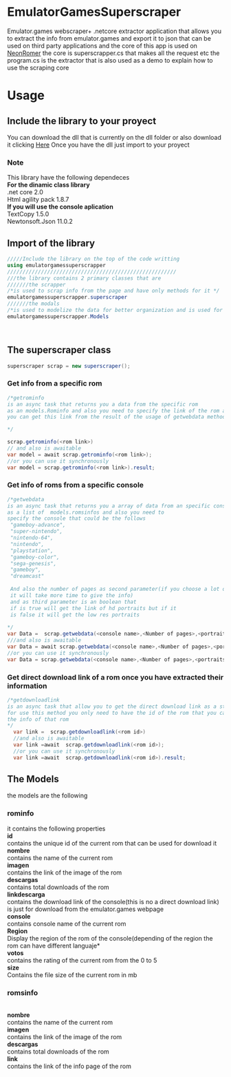 # EmulatorGamesSuperscraper
Emulator.games webscraper+ .netcore extractor application that allows you to extract the info from emulator.games and export it to json that can be used on third party applications
and the core of this app is used on <a href='https://github.com/Gr3gorywolf/NeonRom3r'>NeonRomer</a> the core is superscrapper.cs that makes all the request etc
the program.cs is the extractor that is also used as a demo to explain how to use the scraping core
# Usage
## Include the library to your proyect
You can download the dll that is currently on the dll folder or also download it clicking <a href="https://github.com/Gr3gorywolf/EmulatorGamesSuperscraper/raw/master/dll/emulatorgamessuperscraper.dll">Here</a>
Once you have the dll just import to your proyect
### Note
This library have the following dependeces
<br><b>For the dinamic class library</b>
<br>.net core 2.0
<br>Html agility pack 1.8.7
<br><b>If you will use the console aplication</b>
<br>TextCopy 1.5.0
<br>Newtonsoft.Json 11.0.2
## Import of the library
```c#
/////Include the library on the top of the code writting
using emulatorgamessuperscrapper
///////////////////////////////////////////////////////
///the library contains 2 primary classes that are
///////the scrapper
/*is used to scrap info from the page and have only methods for it */
emulatorgamessuperscrapper.superscraper
///////the modals
/*is used to modelize the data for better organization and is used for the superscraper methods for better output*/
emulatorgamessuperscrapper.Models




```

## The superscraper class

```c#
superscraper scrap = new superscraper();
```
### Get info from a specific rom
```c#
/*getrominfo
is an async task that returns you a data from the specific rom
as an models.Rominfo and also you need to specify the link of the rom as a parameter.
you can get this link from the result of the usage of getwebdata method

*/

scrap.getrominfo(<rom link>)
// and also is awaitable
var model = await scrap.getrominfo(<rom link>);
//or you can use it synchronously
var model = scrap.getrominfo(<rom link>).result;
```
### Get info of roms from a specific console
```c#
/*getwebdata
is an async task that returns you a array of data from an specific console
as a list of  models.romsinfos and also you need to 
specify the console that could be the follows
 "gameboy-advance",
 "super-nintendo",
 "nintendo-64", 
 "nintendo",
 "playstation",
 "gameboy-color", 
 "sega-genesis", 
 "gameboy",
 "dreamcast"
 
 And also the number of pages as second parameter(if you choose a lot of pages
 it will take more time to give the info)
 and as third parameter is an boolean that 
 if is true will get the link of hd portraits but if it 
 is false it will get the low res portraits
 
*/
var Data =  scrap.getwebdata(<console name>,<Number of pages>,<portraits quality>);
///and also is awaitable
var Data = await scrap.getwebdata(<console name>,<Number of pages>,<portraits quality>);
//or you can use it synchronously
var Data = scrap.getwebdata(<console name>,<Number of pages>,<portraits quality>).result;
```
### Get direct download link of a rom once you have extracted their information
```c#
/*getdownloadlink
is an async task that allow you to get the direct download link as a string 
for use this method you only need to have the id of the rom that you can get extracting
the info of that rom
*/
  var link =  scrap.getdownloadlink(<rom id>)
  //and also is awaitable
  var link =await  scrap.getdownloadlink(<rom id>);
  //or you can use it synchronously
  var link =await  scrap.getdownloadlink(<rom id>).result;
```

## The Models
the models are the following
### rominfo
it contains the following properties
<br><b>id</b>
<br>contains the unique id of the current rom that can be used for download it
<br><b>nombre</b>
<br>contains the name of the current rom
<br><b>imagen</b>
<br>contains the link of the image of the rom
<br><b>descargas</b>
<br>contains total downloads of the rom
<br><b>linkdescarga</b>
<br>contains the download link of the console(this is no a direct download link)
<br>is just for download from the emulator.games webpage 
<br><b>console</b>
<br>contains console name of the current rom
<br><b>Region</b>
<br>Display the region of the rom of the console(depending of the region the rom can have different languaje*
<br><b>votos</b>
<br>contains the rating of the current rom from the 0 to 5
<br><b>size</b>
<br>Contains the file size of the current rom in mb

### romsinfo
<br><b>nombre</b>
<br>contains the name of the current rom
<br><b>imagen</b>
<br>contains the link of the image of the rom
<br><b>descargas</b>
<br>contains total downloads of the rom
<br><b>link</b>
<br>contains the link of the info page of the rom
